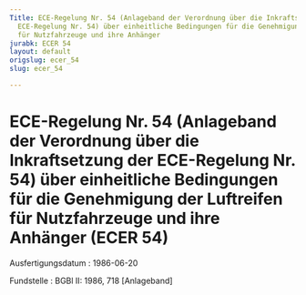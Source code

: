 ```yaml
---
Title: ECE-Regelung Nr. 54 (Anlageband der Verordnung über die Inkraftsetzung der
  ECE-Regelung Nr. 54) über einheitliche Bedingungen für die Genehmigung der Luftreifen
  für Nutzfahrzeuge und ihre Anhänger
jurabk: ECER 54
layout: default
origslug: ecer_54
slug: ecer_54

---
```


# ECE-Regelung Nr. 54 (Anlageband der Verordnung über die Inkraftsetzung der ECE-Regelung Nr. 54) über einheitliche Bedingungen für die Genehmigung der Luftreifen für Nutzfahrzeuge und ihre Anhänger (ECER 54)

Ausfertigungsdatum
:   1986-06-20

Fundstelle
:   BGBl II: 1986, 718 [Anlageband]

